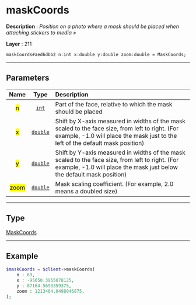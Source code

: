 # maskCoords

**Description** : *Position on a photo where a mask should be placed when attaching stickers to media »*

**Layer** : 211

```tl
maskCoords#aed6dbb2 n:int x:double y:double zoom:double = MaskCoords;
```

---

## Parameters

| Name | Type | Description |
| :---: | :---: | :--- |
| <mark>n</mark> | [`int`](type/int) | Part of the face, relative to which the mask should be placed |
| <mark>x</mark> | [`double`](type/double) | Shift by X-axis measured in widths of the mask scaled to the face size, from left to right. (For example, -1.0 will place the mask just to the left of the default mask position) |
| <mark>y</mark> | [`double`](type/double) | Shift by Y-axis measured in widths of the mask scaled to the face size, from left to right. (For example, -1.0 will place the mask just below the default mask position) |
| <mark>zoom</mark> | [`double`](type/double) | Mask scaling coefficient. (For example, 2.0 means a doubled size) |

---

## Type

[MaskCoords](type/MaskCoords)

---

## Example

```php
$maskCoords = $client->maskCoords(
	n : 69,
	x : -95650.3955078125,
	y : 87164.5693359375,
	zoom : 1213404.0498046875,
);
```